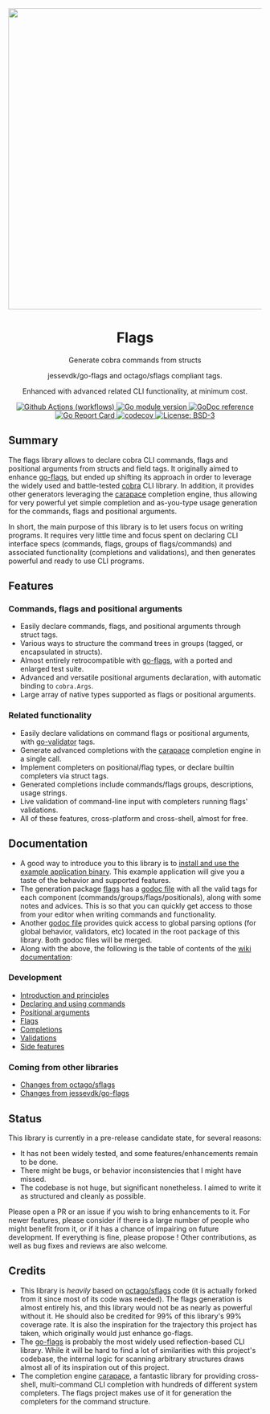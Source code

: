 
<div align="center">
  <a href="https://github.com/reeflective/flags">
    <img alt="" src="" width="600">
  </a>
  <br> <h1> Flags </h1>

  <p>  Generate cobra commands from structs </p>
  <p>  jessevdk/go-flags and octago/sflags compliant tags. </p>
  <p>  Enhanced with advanced related CLI functionality, at minimum cost. </p>
</div>


<!-- Badges -->
<p align="center">
  <a href="https://github.com/reeflective/flags/actions/workflows/go.yml">
    <img src="https://github.com/reeflective/flags/actions/workflows/go.yml/badge.svg?branch=main"
      alt="Github Actions (workflows)" />
  </a>

  <a href="https://github.com/reeflective/flags">
    <img src="https://img.shields.io/github/go-mod/go-version/reeflective/flags.svg"
      alt="Go module version" />
  </a>

  <a href="https://godoc.org/reeflective/go/flags">
    <img src="https://img.shields.io/badge/godoc-reference-blue.svg"
      alt="GoDoc reference" />
  </a>

  <a href="https://goreportcard.com/report/github.com/reeflective/flags">
    <img src="https://goreportcard.com/badge/github.com/reeflective/flags"
      alt="Go Report Card" />
  </a>

  <a href="https://codecov.io/gh/reeflective/flags">
    <img src="https://codecov.io/gh/reeflective/flags/branch/main/graph/badge.svg"
      alt="codecov" />
  </a>

  <a href="https://opensource.org/licenses/BSD-3-Clause">
    <img src="https://img.shields.io/badge/License-BSD_3--Clause-blue.svg"
      alt="License: BSD-3" />
  </a>
</p>


## Summary

The flags library allows to declare cobra CLI commands, flags and positional arguments from structs and field tags.
It originally aimed to enhance [go-flags](https://github.com/jessevdk/go-flags), but ended up shifting its approach in order to leverage the widely 
used and battle-tested [cobra](https://github.com/spf13/cobra) CLI library. In addition, it provides other generators leveraging the [carapace](https://github.com/rsteube/carapace)
completion engine, thus allowing for very powerful yet simple completion and as-you-type usage generation for 
the commands, flags and positional arguments.

In short, the main purpose of this library is to let users focus on writing programs. It requires very little 
time and focus spent on declaring CLI interface specs (commands, flags, groups of flags/commands) and associated 
functionality (completions and validations), and then generates powerful and ready to use CLI programs.


## Features 

### Commands, flags and positional arguments
- Easily declare commands, flags, and positional arguments through struct tags.
- Various ways to structure the command trees in groups (tagged, or encapsulated in structs).
- Almost entirely retrocompatible with [go-flags](https://github.com/jessevdk/go-flags), with a ported and enlarged test suite.
- Advanced and versatile positional arguments declaration, with automatic binding to `cobra.Args`.
- Large array of native types supported as flags or positional arguments.

### Related functionality
- Easily declare validations on command flags or positional arguments, with [go-validator](https://github.com/go-playground/validator) tags.
- Generate advanced completions with the [carapace](https://github.com/rsteube/carapace) completion engine in a single call.
- Implement completers on positional/flag types, or declare builtin completers via struct tags. 
- Generated completions include commands/flags groups, descriptions, usage strings.
- Live validation of command-line input with completers running flags' validations.
- All of these features, cross-platform and cross-shell, almost for free.


## Documentation

- A good way to introduce you to this library is to [install and use the example application binary](https://github.com/reeflective/flags/tree/main/example).
  This example application will give you a taste of the behavior and supported features.
- The generation package [flags](https://github.com/reeflective/flags/tree/main/gen/flags) has a [godoc file](https://github.com/reeflective/flags/tree/main/gen/flags/flags.go) with all the valid tags for each component 
  (commands/groups/flags/positionals), along with some notes and advices. This is so that you can
  quickly get access to those from your editor when writing commands and functionality.
- Another [godoc file](https://github.com/reeflective/flags/tree/main/flags.go) provides quick access to global parsing options (for global behavior, 
  validators, etc) located in the root package of this library. Both godoc files will be merged.
- Along with the above, the following is the table of contents of the [wiki documentation](https://github.com/reeflective/flags/wiki):

### Development
* [Introduction and principles](https://github.com/reeflective/flags/wiki/Introduction)
* [Declaring and using commands](https://github.com/reeflective/flags/wiki/Commands)
* [Positional arguments](https://github.com/reeflective/flags/wiki/Positionals)
* [Flags](https://github.com/reeflective/flags/wiki/Flags)
* [Completions](https://github.com/reeflective/flags/wiki/Completions)
* [Validations](https://github.com/reeflective/flags/wiki/Validations)
* [Side features](https://github.com/reeflective/flags/wiki/Side-Features)

### Coming from other libraries
* [Changes from octago/sflags](https://github.com/reeflective/flags/wiki/Sflags)
* [Changes from jessevdk/go-flags](https://github.com/reeflective/flags/wiki/Go-Flags)


## Status

This library is currently in a pre-release candidate state, for several reasons:
- It has not been widely tested, and some features/enhancements remain to be done.
- There might be bugs, or behavior inconsistencies that I might have missed.
- The codebase is not huge, but significant nonetheless. I aimed to write it 
  as structured and cleanly as possible.

Please open a PR or an issue if you wish to bring enhancements to it. For newer features, 
please consider if there is a large number of people who might benefit from it, or if it 
has a chance of impairing on future development. If everything is fine, please propose !
Other contributions, as well as bug fixes and reviews are also welcome.


## Credits

- This library is _heavily_ based on [octago/sflags](https://github.com/octago/sflags) code (it is actually forked from it since most of its code was needed).
  The flags generation is almost entirely his, and this library would not be as nearly as powerful without it. He should also
  be credited for 99% of this library's 99% coverage rate. It is also the inspiration for the trajectory this project has taken, 
  which originally would just enhance go-flags.
- The [go-flags](https://github.com/jessevdk/go-flags) is probably the most widely used reflection-based CLI library. While it will be hard to find a lot of 
  similarities with this project's codebase, the internal logic for scanning arbitrary structures draws almost all of its
  inspiration out of this project.
- The completion engine [carapace](https://github.com/rsteube/carapace), a fantastic library for providing cross-shell, multi-command CLI completion with hundreds 
  of different system completers. The flags project makes use of it for generation the completers for the command structure.
